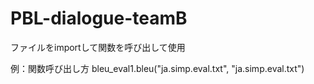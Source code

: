 # PBL-dialogue-teamB

ファイルをimportして関数を呼び出して使用

例：関数呼び出し方
bleu_eval1.bleu("ja.simp.eval.txt", "ja.simp.eval.txt")
